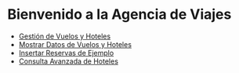 <!DOCTYPE html>
<html lang="es">
<head>
    <meta charset="UTF-8">
    <meta name="viewport" content="width=device-width, initial-scale=1.0">
    <title>Agencia de Viajes</title>
    <link rel="stylesheet" href="css/styles.css">
</head>
<body>
    <h1>Bienvenido a la Agencia de Viajes</h1>
    <ul>
        <li><a href="insertar_vuelos_hoteles.php">Gestión de Vuelos y Hoteles</a></li>
        <li><a href="mostrar_datos.php">Mostrar Datos de Vuelos y Hoteles</a></li>
        <li><a href="insertar_reservas.php">Insertar Reservas de Ejemplo</a></li>
        <li><a href="consulta_avanzada.php">Consulta Avanzada de Hoteles</a></li>
    </ul>
</body>
</html>
